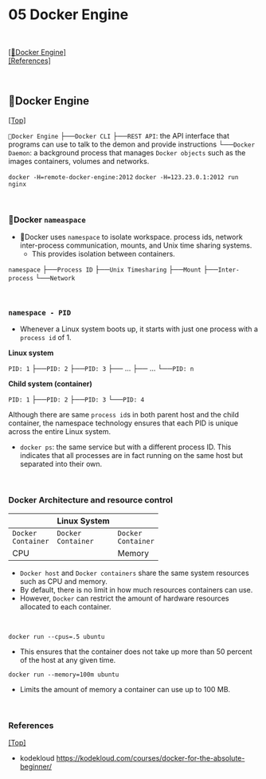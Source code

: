 # <span id='top'>05 Docker Engine</span>

<br>

[[🐳Docker Engine]](#engine)  
[[References]](#ref)

<br>

## <span id='engine'>🐳Docker Engine</span>

[[Top]](#top)

`🐳Docker Engine`
├──`Docker CLI`
├──`REST API`: the API interface that programs can use to talk to the demon and provide instructions
└──`Docker Daemon`: a background process that manages `Docker objects` such as the images containers, volumes and networks.

`docker -H=remote-docker-engine:2012`
`docker -H=123.23.0.1:2012 run nginx`

<br>

### 🐳Docker `nameaspace`

- 🐳Docker uses `namespace` to isolate workspace. process ids, network inter-process communication, mounts, and Unix time sharing systems.
  - This provides isolation between containers.

`namespace`
├──`Process ID`
├──`Unix Timesharing`
├──`Mount`
├──`Inter-process`
└──`Network`

<br>

### `namespace - PID`

- Whenever a Linux system boots up, it starts with just one process with a `process id` of 1.

**Linux system**

`PID: 1`
├──`PID: 2`
├──`PID: 3`
├── ...
├── ...
└──`PID: n`

**Child system (container)**

`PID: 1`
├──`PID: 2`
├──`PID: 3`
└──`PID: 4`

Although there are same `process id`s in both parent host and the child container, the namespace technology ensures that each PID is unique across the entire Linux system.

- `docker ps`: the same service but with a different process ID. This indicates that all processes are in fact running on the same host but separated into their own.

<br>

### Docker Architecture and resource control

|                         | **Linux System**        |                         |
| ----------------------- | ----------------------- | ----------------------- |
| `Docker`<br>`Container` | `Docker`<br>`Container` | `Docker`<br>`Container` |
| CPU                     |                         | Memory                  |

- `Docker host` and `Docker containers` share the same system resources such as CPU and memory.
- By default, there is no limit in how much resources containers can use.
- However, `Docker` can restrict the amount of hardware resources allocated to each container.

<br>

`docker run --cpus=.5 ubuntu`

- This ensures that the container does not take up more than 50 percent of the host at any given time.

`docker run --memory=100m ubuntu`

- Limits the amount of memory a container can use up to 100 MB.

<br>

### <span id='ref'>References</span>

[[Top]](#top)

- kodekloud https://kodekloud.com/courses/docker-for-the-absolute-beginner/
